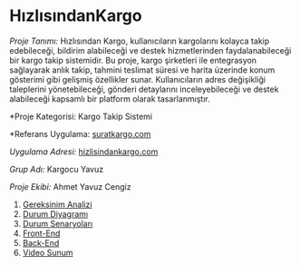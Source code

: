 # HızlısındanKargo

*Proje Tanımı:* 
Hızlısından Kargo, kullanıcıların kargolarını kolayca takip edebileceği, bildirim alabileceği ve destek hizmetlerinden faydalanabileceği bir kargo takip sistemidir.
Bu proje, kargo şirketleri ile entegrasyon sağlayarak anlık takip, tahmini teslimat süresi ve harita üzerinde konum gösterimi gibi gelişmiş özellikler sunar. 
Kullanıcıların adres değişikliği taleplerini yönetebileceği, gönderi detaylarını inceleyebileceği ve destek alabileceği kapsamlı bir platform olarak tasarlanmıştır.

*Proje Kategorisi: Kargo Takip Sistemi

*Referans Uygulama:  [suratkargo.com](https://www.suratkargo.com/)

*Uygulama Adresi:* [hizlisindankargo.com](https://www.hizlisindankargo.com/)

*Grup Adı:* Kargocu Yavuz

*Proje Ekibi:* Ahmet Yavuz Cengiz

1. [Gereksinim Analizi](Gereksinim-Analizi.md)
2. [Durum Diyagramı](DurumDİyagramı.pdf)
3. [Durum Senaryoları](AhmetYavuzCengiz-DurumSenaryosu.pdf)
4. [Front-End](frontend)
5. [Back-End](Back-End.md)
6. [Video Sunum](Sunum.md)
